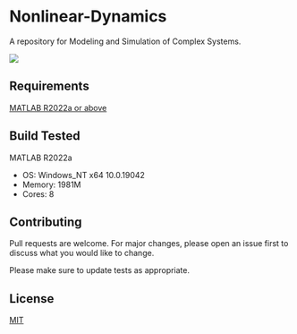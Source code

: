 # Nonlinear-Dynamics

A repository for Modeling and Simulation of Complex Systems.

<img src="https://github.com/sabneet95/Nonlinear-Dynamics/blob/main/2D_Cellular_Automaton.gif">

## Requirements

[MATLAB R2022a or above](https://www.mathworks.com/products/matlab.html)

## Build Tested

MATLAB R2022a
* OS: Windows_NT x64 10.0.19042
* Memory: 1981M
* Cores: 8

## Contributing

Pull requests are welcome. For major changes, please open an issue first to discuss what you would like to change.

Please make sure to update tests as appropriate.

## License
[MIT](https://choosealicense.com/licenses/mit/)
